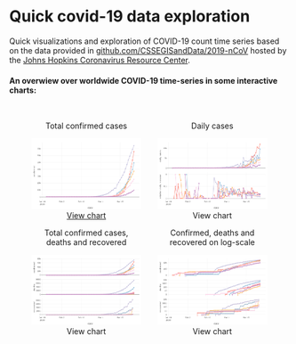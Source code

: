 # Quick covid-19 data exploration
Quick visualizations and exploration of COVID-19 count time series based on the data provided in [github.com/CSSEGISandData/2019-nCoV](https://github.com/CSSEGISandData/2019-nCoV) hosted by the [Johns Hopkins Coronavirus Resource Center](https://coronavirus.jhu.edu/).

#### An overwiew over worldwide COVID-19 time-series in some interactive charts:

<body>
<center>
<div class="row" style="width: 90%; display: flex;" >
  <div class="column" style="flex: 50%; padding: 15px;" >
  <center> <p> Total confirmed cases </p> </center>
  <a href="visualizations/covid-19-time-series-confirmed.html">
    <img alt="Confirmed COVID-19 cases" src="visualizations/thumb/covid-19-time-series-confirmed.png">
    <div class="overlay">
      <div class="text">View chart</div>
    </div>
  </a>
  <center> <p> Total confirmed cases, deaths and recovered </p> </center>
  <a href="visualizations/covid-19-time-series-all.html">
    <img alt="COVID-19 confirmed, deaths and recovered" src="visualizations/thumb/covid-19-time-series-all.png">
  </a>
    <div class="overlay">
      <div class="text">View chart</div>
    </div>
  </div>
  <div class="column" style="flex: 50%; padding: 15px;" >
  <center> <p> Daily cases </p> </center>
  <a href="visualizations/covid-19-time-series-daily.html">
    <img alt="Daily COVID-19 counts" src="visualizations/thumb/covid-19-time-series-daily.png">
  </a>
    <div class="overlay">
      <div class="text">View chart</div>
    </div>
  <center> <p> Confirmed, deaths and recovered on log-scale</p> </center>
  <a href="visualizations/covid-19-time-series-all-log.html">
    <img alt="COVID-19 confirmed, deaths and recovered (log-scale)" src="visualizations/thumb/covid-19-time-series-all-log.png">
  </a>
    <div class="overlay">
      <div class="text">View chart</div>
    </div>
  </div>
</div>
</center>
</body>
